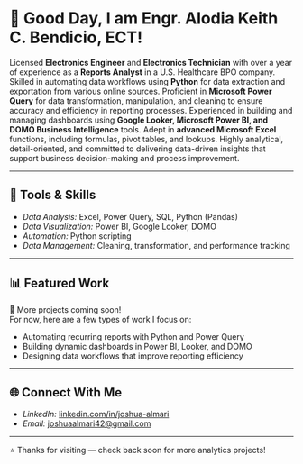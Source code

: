 # 👋 Good Day, I am Engr. Alodia Keith C. Bendicio, ECT!

<p align = “justify”>
Licensed <b>Electronics Engineer</b> and <b>Electronics Technician</b> with over a year of experience as a <b>Reports Analyst</b> in a U.S. Healthcare BPO company. Skilled in automating data workflows using <b>Python</b> for data extraction and exportation from various online sources. Proficient in <b>Microsoft Power Query</b> for data transformation, manipulation, and cleaning to ensure accuracy and efficiency in reporting processes. Experienced in building and managing dashboards using <b>Google Looker, Microsoft Power BI, and DOMO Business Intelligence</b> tools. Adept in <b>advanced Microsoft Excel</b> functions, including formulas, pivot tables, and lookups. Highly analytical, detail-oriented, and committed to delivering data-driven insights that support business decision-making and process improvement.</p>

---

## 🧰 Tools & Skills
- *Data Analysis:* Excel, Power Query, SQL, Python (Pandas)
- *Data Visualization:* Power BI, Google Looker, DOMO
- *Automation:* Python scripting
- *Data Management:* Cleaning, transformation, and performance tracking

---

## 📊 Featured Work
🧩 More projects coming soon!  
For now, here are a few types of work I focus on:
- Automating recurring reports with Python and Power Query  
- Building dynamic dashboards in Power BI, Looker, and DOMO  
- Designing data workflows that improve reporting efficiency  

---

## 🌐 Connect With Me
- *LinkedIn:* [linkedin.com/in/joshua-almari](https://www.linkedin.com/in/joshua-almari-675731313/)
- *Email:* [joshuaalmari42@gmail.com](mailto:joshuaalmari42@gmail.com)

---

⭐ Thanks for visiting — check back soon for more analytics projects!
